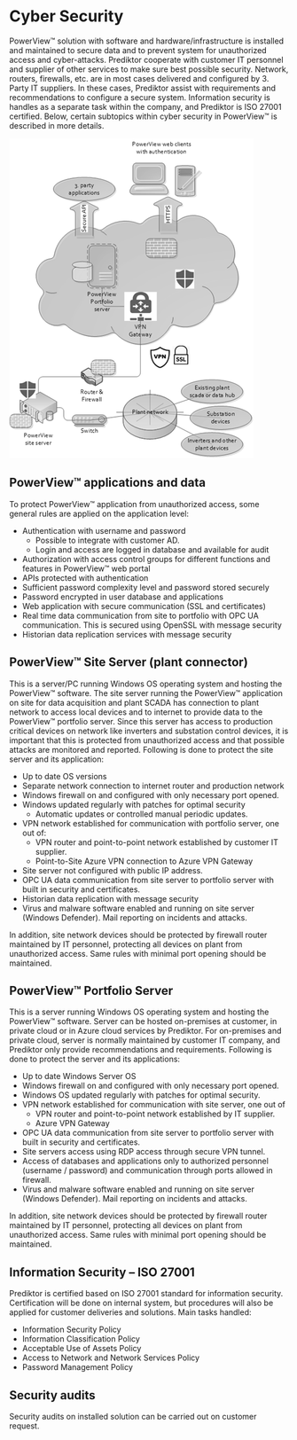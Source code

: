 # Cyber Security

PowerView™ solution with software and hardware/infrastructure is installed and maintained to secure data and to prevent system for unauthorized access and cyber-attacks.
Prediktor cooperate with customer IT personnel and supplier of other services to make sure best possible security. Network, routers, firewalls, etc. are in most cases delivered and configured by 3. Party IT suppliers. In these cases, Prediktor assist with requirements and recommendations to configure a secure system.
Information security is handles as a separate task within the company, and Prediktor is ISO 27001 certified. 
Below, certain subtopics within cyber security in PowerView™ is described in more details.

![CyberSecurity1](../../Images/CyberSecurity1.png)

## PowerView™ applications and data
To protect PowerView™ application from unauthorized access, some general rules are applied on the application level:
- Authentication with username and password
    - Possible to integrate with customer AD. 
    - Login and access are logged in database and available for audit
- Authorization with access control groups for different functions and features in PowerView™ web portal
- APIs protected with authentication 
- Sufficient password complexity level and password stored securely
- Password encrypted in user database and applications
- Web application with secure communication (SSL and certificates)
- Real time data communication from site to portfolio with OPC UA communication. This is secured using OpenSSL with message security
- Historian data replication services with message security

## PowerView™ Site Server (plant connector)
This is a server/PC running Windows OS operating system and hosting the PowerView™ software. 
The site server running the PowerView™ application on site for data acquisition and plant SCADA has connection to plant network to access local devices and to internet to provide data to the PowerView™ portfolio server. Since this server has access to production critical devices on network like inverters and substation control devices, it is important that this is protected from unauthorized access and that possible attacks are monitored and reported. 
Following is done to protect the site server and its application:
- Up to date OS versions
- Separate network connection to internet router and production network
- Windows firewall on and configured with only necessary port opened.
- Windows updated regularly with patches for optimal security
    - Automatic updates or controlled manual periodic updates.
- VPN network established for communication with portfolio server, one out of:
    - VPN router and point-to-point network established by customer IT supplier.
    - Point-to-Site Azure VPN connection to Azure VPN Gateway
- Site server not configured with public IP address.
- OPC UA data communication from site server to portfolio server with built in security and certificates.
- Historian data replication with message security
- Virus and malware software enabled and running on site server (Windows Defender). Mail reporting on incidents and attacks.

In addition, site network devices should be protected by firewall router maintained by IT personnel, protecting all devices on plant from unauthorized access. Same rules with minimal port opening should be maintained. 

## PowerView™ Portfolio Server
This is a server running Windows OS operating system and hosting the PowerView™ software. 
Server can be hosted on-premises at customer, in private cloud or in Azure cloud services by Prediktor.
For on-premises and private cloud, server is normally maintained by customer IT company, and Prediktor only provide recommendations and requirements.
Following is done to protect the server and its applications:
- Up to date Windows Server OS
- Windows firewall on and configured with only necessary port opened.
- Windows OS updated regularly with patches for optimal security.
- VPN network established for communication with site server, one out of
    - VPN router and point-to-point network established by IT supplier.
    - Azure VPN Gateway
- OPC UA data communication from site server to portfolio server with built in security and certificates.
- Site servers access using RDP access through secure VPN tunnel. 
- Access of databases and applications only to authorized personnel (username / password) and communication through ports allowed in firewall.
- Virus and malware software enabled and running on site server (Windows Defender). Mail reporting on incidents and attacks.

In addition, site network devices should be protected by firewall router maintained by IT personnel, protecting all devices on plant from unauthorized access. Same rules with minimal port opening should be maintained. 

## Information Security – ISO 27001
Prediktor is certified based on ISO 27001 standard for information security. Certification will be done on internal system, but procedures will also be applied for customer deliveries and solutions. Main tasks handled:
- Information Security Policy
- Information Classification Policy
- Acceptable Use of Assets Policy
- Access to Network and Network Services Policy
- Password Management Policy

## Security audits
Security audits on installed solution can be carried out on customer request. 
